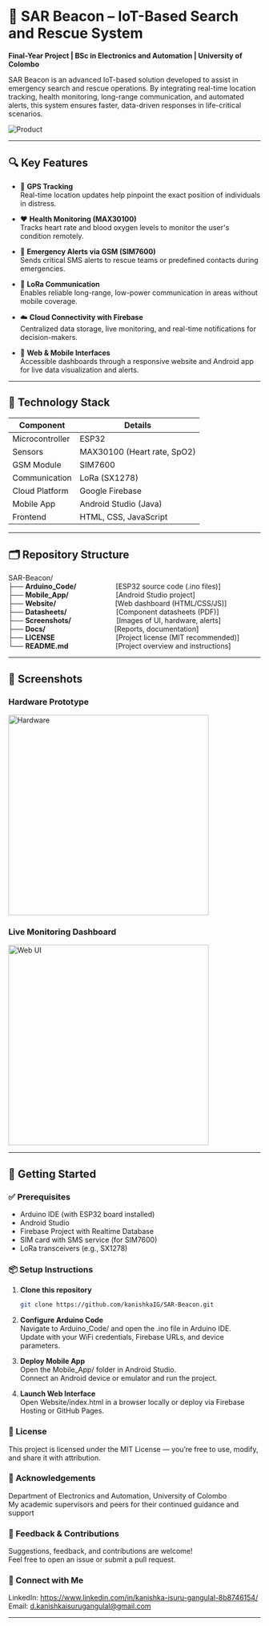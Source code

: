 # 🚨 SAR Beacon – IoT-Based Search and Rescue System

**Final-Year Project | BSc in Electronics and Automation | University of Colombo**

SAR Beacon is an advanced IoT-based solution developed to assist in emergency search and rescue operations. By integrating real-time location tracking, health monitoring, long-range communication, and automated alerts, this system ensures faster, data-driven responses in life-critical scenarios.

![Product](Screenshots/IMG_4736.JPG)

---

## 🔍 Key Features

- 📍 **GPS Tracking**  
  Real-time location updates help pinpoint the exact position of individuals in distress.

- ❤️ **Health Monitoring (MAX30100)**  
  Tracks heart rate and blood oxygen levels to monitor the user's condition remotely.

- 📲 **Emergency Alerts via GSM (SIM7600)**  
  Sends critical SMS alerts to rescue teams or predefined contacts during emergencies.

- 📡 **LoRa Communication**  
  Enables reliable long-range, low-power communication in areas without mobile coverage.

- ☁️ **Cloud Connectivity with Firebase**  
  Centralized data storage, live monitoring, and real-time notifications for decision-makers.

- 📱 **Web & Mobile Interfaces**  
  Accessible dashboards through a responsive website and Android app for live data visualization and alerts.

---

## 🧠 Technology Stack

| Component        | Details                                      |
|------------------|----------------------------------------------|
| Microcontroller  | ESP32                                        |
| Sensors          | MAX30100 (Heart rate, SpO2)                  |
| GSM Module       | SIM7600                                      |
| Communication    | LoRa (SX1278)                                |
| Cloud Platform   | Google Firebase                              |
| Mobile App       | Android Studio (Java)                        |
| Frontend         | HTML, CSS, JavaScript                        |

---

## 🗂️ Repository Structure


SAR-Beacon/<br>
├── **Arduino_Code/** &nbsp;&nbsp;&nbsp;&nbsp;&nbsp;&nbsp;&nbsp;&nbsp;&nbsp;&nbsp;&nbsp;&nbsp;&nbsp;&nbsp;&nbsp;&nbsp;&nbsp;&nbsp;&nbsp;[ESP32 source code (.ino files)]<br>
├── **Mobile_App/** &nbsp;&nbsp;&nbsp;&nbsp;&nbsp;&nbsp;&nbsp;&nbsp;&nbsp;&nbsp;&nbsp;&nbsp;&nbsp;&nbsp;&nbsp;&nbsp;&nbsp;&nbsp;&nbsp;&nbsp;&nbsp;&nbsp;&nbsp;[Android Studio project]<br>
├── **Website/** &nbsp;&nbsp;&nbsp;&nbsp;&nbsp;&nbsp;&nbsp;&nbsp;&nbsp;&nbsp;&nbsp;&nbsp;&nbsp;&nbsp;&nbsp;&nbsp;&nbsp;&nbsp;&nbsp;&nbsp;&nbsp;&nbsp;&nbsp;&nbsp;&nbsp;&nbsp;&nbsp;&nbsp;&nbsp;[Web dashboard (HTML/CSS/JS)]<br>
├── **Datasheets/** &nbsp;&nbsp;&nbsp;&nbsp;&nbsp;&nbsp;&nbsp;&nbsp;&nbsp;&nbsp;&nbsp;&nbsp;&nbsp;&nbsp;&nbsp;&nbsp;&nbsp;&nbsp;&nbsp;&nbsp;&nbsp;&nbsp;&nbsp;&nbsp;[Component datasheets (PDF)]<br>
├── **Screenshots/** &nbsp;&nbsp;&nbsp;&nbsp;&nbsp;&nbsp;&nbsp;&nbsp;&nbsp;&nbsp;&nbsp;&nbsp;&nbsp;&nbsp;&nbsp;&nbsp;&nbsp;&nbsp;&nbsp;&nbsp;&nbsp;&nbsp;[Images of UI, hardware, alerts]<br>
├── **Docs/** &nbsp;&nbsp;&nbsp;&nbsp;&nbsp;&nbsp;&nbsp;&nbsp;&nbsp;&nbsp;&nbsp;&nbsp;&nbsp;&nbsp;&nbsp;&nbsp;&nbsp;&nbsp;&nbsp;&nbsp;&nbsp;&nbsp;&nbsp;&nbsp;&nbsp;&nbsp;&nbsp;&nbsp;&nbsp;&nbsp;&nbsp;&nbsp;&nbsp;&nbsp;[Reports, documentation]<br>
├── **LICENSE** &nbsp;&nbsp;&nbsp;&nbsp;&nbsp;&nbsp;&nbsp;&nbsp;&nbsp;&nbsp;&nbsp;&nbsp;&nbsp;&nbsp;&nbsp;&nbsp;&nbsp;&nbsp;&nbsp;&nbsp;&nbsp;&nbsp;&nbsp;&nbsp;&nbsp;&nbsp;&nbsp;&nbsp;&nbsp;&nbsp;[Project license (MIT recommended)]<br>
└── **README.md** &nbsp;&nbsp;&nbsp;&nbsp;&nbsp;&nbsp;&nbsp;&nbsp;&nbsp;&nbsp;&nbsp;&nbsp;&nbsp;&nbsp;&nbsp;&nbsp;&nbsp;&nbsp;&nbsp;&nbsp;&nbsp;&nbsp;&nbsp;[Project overview and instructions]



---

## 📸 Screenshots

### Hardware Prototype
<img src="Screenshots/IMG_4820.JPG" alt="Hardware" width="400"/>

### Live Monitoring Dashboard
<img src="Screenshots/IMG_4742.JPG" alt="Web UI" width="400"/>

---

## 🚀 Getting Started

### ✅ Prerequisites

- Arduino IDE (with ESP32 board installed)
- Android Studio
- Firebase Project with Realtime Database
- SIM card with SMS service (for SIM7600)
- LoRa transceivers (e.g., SX1278)

### 📦 Setup Instructions

1. **Clone this repository**
   ```bash
   git clone https://github.com/kanishkaIG/SAR-Beacon.git

2. **Configure Arduino Code** <br>
Navigate to Arduino_Code/ and open the .ino file in Arduino IDE. <br>
Update with your WiFi credentials, Firebase URLs, and device parameters.

3. **Deploy Mobile App** <br>
Open the Mobile_App/ folder in Android Studio. <br>
Connect an Android device or emulator and run the project.

4. **Launch Web Interface** <br>
Open Website/index.html in a browser locally or deploy via Firebase Hosting or GitHub Pages.

### 📜 License

This project is licensed under the MIT License — you’re free to use, modify, and share it with attribution.

### 🙏 Acknowledgements

Department of Electronics and Automation, University of Colombo <br>
My academic supervisors and peers for their continued guidance and support

### 💬 Feedback & Contributions
Suggestions, feedback, and contributions are welcome! <br>
Feel free to open an issue or submit a pull request.

### 🔗 Connect with Me

LinkedIn: https://www.linkedin.com/in/kanishka-isuru-gangulal-8b8746154/ <br>
Email: d.kanishkaisurugangulal@gmail.com

---
